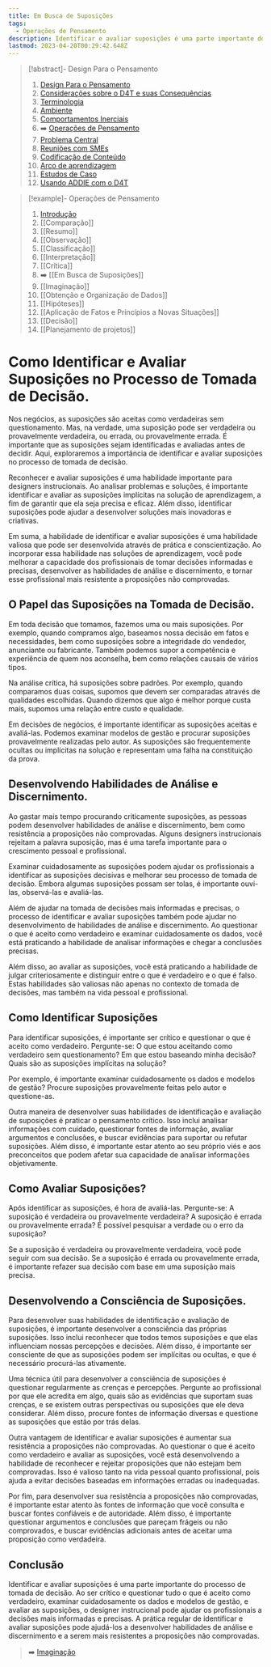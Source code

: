 ```yaml
---
title: Em Busca de Suposições
tags:
  - Operações de Pensamento
description: Identificar e avaliar suposições é uma parte importante do processo de tomada de decisão
lastmod: 2023-04-20T00:29:42.648Z
---
```


>[!abstract]- Design Para o Pensamento
>
>1. [Design Para o Pensamento](../Design%20Para%20o%20Pensamento.md)
>2. [Considerações sobre o D4T e suas Consequências](../Considerações%20sobre%20o%20D4T%20e%20suas%20Consequências.md)
>3. [Terminologia](../Terminologia.md)
>4. [Ambiente](../Dia%20a%20dia%20do%20Designer%20Instrucional/Ambiente.md)
>5. [Comportamentos Inerciais](../Comportamentos%20Inerciais/Comportamentos%20Inerciais.md)
>6. ➡️ [Operações de Pensamento](Operações%20de%20Pensamento.md)
>5. [Problema Central](../Dia%20a%20dia%20do%20Designer%20Instrucional/Problema%20Central.md)
>6. [Reuniões com SMEs](../Dia%20a%20dia%20do%20Designer%20Instrucional/Reuniões%20com%20SMEs.md)
>7. [Codificação de Conteúdo](../Dia%20a%20dia%20do%20Designer%20Instrucional/Codificação%20de%20Conteúdo.md)
>8. [Arco de aprendizagem](../Dia%20a%20dia%20do%20Designer%20Instrucional/Arco%20de%20aprendizagem.md)
>9. [Estudos de Caso](../Estudos%20de%20caso/Estudos%20de%20Caso.md)
>10. [Usando ADDIE com o D4T](../Dia%20a%20dia%20do%20Designer%20Instrucional/Usando%20ADDIE%20com%20o%20D4T.md)

>[!example]- Operações de Pensamento
>
>1. [Introdução](Operações%20de%20Pensamento.md)
>2. [[Comparação]]
>3. [[Resumo]]
>4. [[Observação]]
>5. [[Classificação]]
>6. [[Interpretação]]
>7. [[Crítica]]
>8. ➡️ [[Em Busca de Suposições]]
>9. [[Imaginação]]
>10. [[Obtenção e Organização de Dados]]
>11. [[Hipóteses]]
>12. [[Aplicação de Fatos e Princípios a Novas Situações]]
>13. [[Decisão]]
>14. [[Planejamento de projetos]]

# Como Identificar e Avaliar Suposições no Processo de Tomada de Decisão.

Nos negócios, as suposições são aceitas como verdadeiras sem questionamento. Mas, na verdade, uma suposição pode ser verdadeira ou provavelmente verdadeira, ou errada, ou provavelmente errada. É importante que as suposições sejam identificadas e avaliadas antes de decidir. Aqui, exploraremos a importância de identificar e avaliar suposições no processo de tomada de decisão.

Reconhecer e avaliar suposições é uma habilidade importante para designers instrucionais. Ao analisar problemas e soluções, é importante identificar e avaliar as suposições implícitas na solução de aprendizagem, a fim de garantir que ela seja precisa e eficaz. Além disso, identificar suposições pode ajudar a desenvolver soluções mais inovadoras e criativas.

Em suma, a habilidade de identificar e avaliar suposições é uma habilidade valiosa que pode ser desenvolvida através de prática e conscientização. Ao incorporar essa habilidade nas soluções de aprendizagem, você pode melhorar a capacidade dos profissionais de tomar decisões informadas e precisas, desenvolver as habilidades de análise e discernimento, e tornar esse profissional mais resistente a proposições não comprovadas.

## O Papel das Suposições na Tomada de Decisão.

Em toda decisão que tomamos, fazemos uma ou mais suposições. Por exemplo, quando compramos algo, baseamos nossa decisão em fatos e necessidades, bem como suposições sobre a integridade do vendedor, anunciante ou fabricante. Também podemos supor a competência e experiência de quem nos aconselha, bem como relações causais de vários tipos.

Na análise crítica, há suposições sobre padrões. Por exemplo, quando comparamos duas coisas, supomos que devem ser comparadas através de qualidades escolhidas. Quando dizemos que algo é melhor porque custa mais, supomos uma relação entre custo e qualidade.

Em decisões de negócios, é importante identificar as suposições aceitas e avaliá-las. Podemos examinar modelos de gestão e procurar suposições provavelmente realizadas pelo autor. As suposições são frequentemente ocultas ou implícitas na solução e representam uma falha na constituição da prova.

## Desenvolvendo Habilidades de Análise e Discernimento.

Ao gastar mais tempo procurando criticamente suposições, as pessoas podem desenvolver habilidades de análise e discernimento, bem como resistência a proposições não comprovadas. Alguns designers instrucionais rejeitam a palavra suposição, mas é uma tarefa importante para o crescimento pessoal e profissional.

Examinar cuidadosamente as suposições podem ajudar os profissionais a identificar as suposições decisivas e melhorar seu processo de tomada de decisão. Embora algumas suposições possam ser tolas, é importante ouvi-las, observá-las e avaliá-las.

Além de ajudar na tomada de decisões mais informadas e precisas, o processo de identificar e avaliar suposições também pode ajudar no desenvolvimento de habilidades de análise e discernimento. Ao questionar o que é aceito como verdadeiro e examinar cuidadosamente os dados, você está praticando a habilidade de analisar informações e chegar a conclusões precisas.

Além disso, ao avaliar as suposições, você está praticando a habilidade de julgar criteriosamente e distinguir entre o que é verdadeiro e o que é falso. Estas habilidades são valiosas não apenas no contexto de tomada de decisões, mas também na vida pessoal e profissional.

## Como Identificar Suposições

Para identificar suposições, é importante ser crítico e questionar o que é aceito como verdadeiro. Pergunte-se: O que estou aceitando como verdadeiro sem questionamento? Em que estou baseando minha decisão? Quais são as suposições implícitas na solução?

Por exemplo, é importante examinar cuidadosamente os dados e modelos de gestão? Procure suposições provavelmente feitas pelo autor e questione-as.

Outra maneira de desenvolver suas habilidades de identificação e avaliação de suposições é praticar o pensamento crítico. Isso inclui analisar informações com cuidado, questionar fontes de informação, avaliar argumentos e conclusões, e buscar evidências para suportar ou refutar suposições. Além disso, é importante estar atento ao seu próprio viés e aos preconceitos que podem afetar sua capacidade de analisar informações objetivamente.

## Como Avaliar Suposições?

Após identificar as suposições, é hora de avaliá-las. Pergunte-se: A suposição é verdadeira ou provavelmente verdadeira? A suposição é errada ou provavelmente errada? É possível pesquisar a verdade ou o erro da suposição?

Se a suposição é verdadeira ou provavelmente verdadeira, você pode seguir com sua decisão. Se a suposição é errada ou provavelmente errada, é importante refazer sua decisão com base em uma suposição mais precisa.

## Desenvolvendo a Consciência de Suposições.

Para desenvolver suas habilidades de identificação e avaliação de suposições, é importante desenvolver a consciência das próprias suposições. Isso inclui reconhecer que todos temos suposições e que elas influenciam nossas percepções e decisões. Além disso, é importante ser consciente de que as suposições podem ser implícitas ou ocultas, e que é necessário procurá-las ativamente.

Uma técnica útil para desenvolver a consciência de suposições é questionar regularmente as crenças e percepções. Pergunte ao profissional por que ele acredita em algo, quais são as evidências que suportam suas crenças, e se existem outras perspectivas ou suposições que ele deva considerar. Além disso, procure fontes de informação diversas e questione as suposições que estão por trás delas.

Outra vantagem de identificar e avaliar suposições é aumentar sua resistência a proposições não comprovadas. Ao questionar o que é aceito como verdadeiro e avaliar as suposições, você está desenvolvendo a habilidade de reconhecer e rejeitar proposições que não estejam bem comprovadas. Isso é valioso tanto na vida pessoal quanto profissional, pois ajuda a evitar decisões baseadas em informações erradas ou inadequadas.

Por fim, para desenvolver sua resistência a proposições não comprovadas, é importante estar atento às fontes de informação que você consulta e buscar fontes confiáveis e de autoridade. Além disso, é importante questionar argumentos e conclusões que pareçam frágeis ou não comprovados, e buscar evidências adicionais antes de aceitar uma proposição como verdadeira.

## Conclusão

Identificar e avaliar suposições é uma parte importante do processo de tomada de decisão. Ao ser crítico e questionar tudo o que é aceito como verdadeiro, examinar cuidadosamente os dados e modelos de gestão, e avaliar as suposições, o designer instrucional pode ajudar os profissionais a decisões mais informadas e precisas. A prática regular de identificar e avaliar suposições pode ajudá-los a desenvolver habilidades de análise e discernimento e a serem mais resistentes a proposições não comprovadas.

> ➡️ [Imaginação](Imaginação.md)